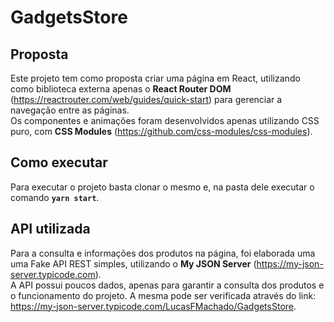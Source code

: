 # GadgetsStore

## Proposta
Este projeto tem como proposta criar uma página em React, utilizando como biblioteca externa apenas o **React Router DOM** (https://reactrouter.com/web/guides/quick-start) para gerenciar a navegação entre as páginas. \
Os componentes e animações foram desenvolvidos apenas utilizando CSS puro, com **CSS Modules** (https://github.com/css-modules/css-modules). 


## Como executar
Para executar o projeto basta clonar o mesmo e, na pasta dele executar o comando **`yarn start`**.


## API utilizada
Para a consulta e informações dos produtos na página, foi elaborada uma uma Fake API REST simples, utilizando o **My JSON Server** (https://my-json-server.typicode.com). \
A API possui poucos dados, apenas para garantir a consulta dos produtos e o funcionamento do projeto. A mesma pode ser verificada através do link: https://my-json-server.typicode.com/LucasFMachado/GadgetsStore.
